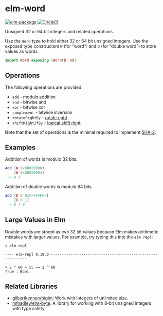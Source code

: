 # elm-word

[![elm-package](https://img.shields.io/badge/elm-2.1.2-blue.svg)](http://package.elm-lang.org/packages/ktonon/elm-word/latest)
[![CircleCI](https://img.shields.io/circleci/project/github/ktonon/elm-word.svg)](https://circleci.com/gh/ktonon/elm-word)

Unsigned 32 or 64 bit integers and related operations.

Use the `Word` type to hold either 32 or 64 bit unsigned integers. Use the exposed type constructors `W` (for "word") and `D` (for "double word") to store values as words.

```elm
import Word exposing (Word(D, W))
```

## Operations

The following operations are provided.

* `add` - modulo addition
* `and` - bitwise and
* `xor` - bitwise xor
* `complement` - bitwise inversion
* `rotateRightBy` - [rotate right][]
* `shiftRightZfBy` - [logical shift right][]

Note that the set of operations is the minimal required to implement [SHA-2][].

## Examples

Addition of words is modulo 32 bits.
```elm
add (W 0x80000000)
    (W 0x80000003)
--> W 3
```

Addition of double words is modulo 64 bits.

```elm
add (D 0 0xFFFFFFFF)
    (D 0 1)
--> D 1 0
```

## Large Values in Elm

Double words are stored as two 32 bit values because Elm makes arithmetic mistakes with larger values. For example, try typing this into the `elm repl`:

```shell
$ elm repl

---- elm-repl 0.18.0 -----------------------------------------------------------

> 2 ^ 60 + 55 == 2 ^ 60
True : Bool
```

## Related Libraries

* [gilbertkennen/bigint][]: Work with integers of unlimited size.
* [mthadley/elm-byte][]: A library for working with 8-bit unsigned integers with type safety.


[gilbertkennen/bigint]:http://package.elm-lang.org/packages/gilbertkennen/bigint/latest/
[logical shift right]:https://en.wikipedia.org/wiki/Bitwise_operation#Logical_shift
[mthadley/elm-byte]:http://package.elm-lang.org/packages/mthadley/elm-byte/latest
[rotate right]:https://en.wikipedia.org/wiki/Bitwise_operation#Rotate_no_carry
[SHA-2]:https://en.wikipedia.org/wiki/SHA-2
